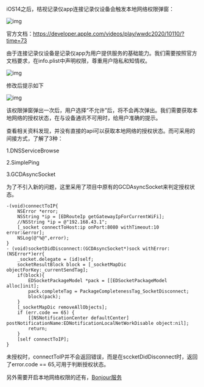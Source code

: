 iOS14之后，桔视记录仪app连接记录仪设备会触发本地网络权限弹窗：

![img](https://didoc-upload-file-prod.s3.didiyunapi.com/1661750989036/IMG_0600.PNG)

官方文档：https://developer.apple.com/videos/play/wwdc2020/10110/?time=73

由于连接记录仪设备是记录仪app为用户提供服务的基础能力。我们需要按照官方文档要求，在info.plist中声明权限，尊重用户隐私和知情权。

![img](https://didoc-upload-file-prod.s3.didiyunapi.com/1661752310019/image.png)

修改后提示如下

![img](https://didoc-upload-file-prod.s3.didiyunapi.com/1661752459092/IMG_0601.PNG)

该权限弹窗弹出一次后，用户选择“不允许”后，将不会再次弹出。我们需要获取本地网络的授权状态，在与设备通讯不可用时，给用户准确的提示。

查看相关资料发现，并没有直接的api可以获取本地网络的授权状态。而可采用的间接方式，了解了3种：

1.DNSServiceBrowse

2.SimplePing

3.GCDAsyncSocket

为了不引入新的问题，这里采用了项目中原有的GCDAsyncSocket来判定授权状态。

```
-(void)connectToIP{
    NSError *error;
    NSString *ip = [EDRouteIp getGatewayIpForCurrentWiFi];
    //NSString *ip = @"192.168.43.1";
    [_socket connectToHost:ip onPort:8080 withTimeout:10 error:&error];
    NSLog(@"%@",error);
}
- (void)socketDidDisconnect:(GCDAsyncSocket*)sock withError:(NSError*)err{
    _socket.delegate = (id)self;
    socketResultBlock block = [_socketMapDic objectForKey:_currentSendTag];
    if(block){
        EDSocketPackageModel *pack = [[EDSocketPackageModel alloc]init];
        pack.completeTag = PackageCompletenessTag_SocketDisconnect;
        block(pack);
    }
    [_socketMapDic removeAllObjects];
    if (err.code == 65) {
        [[NSNotificationCenter defaultCenter] postNotificationName:EDNotificationLocalNetWorkDisable object:nil];
        return;
    }
    [self connectToIP];
}
```

未授权时，connectToIP并不会返回错误，而是在sccketDidDisconnect时，返回了error.code == 65,可用于判断授权状态。

另外需要开启本地网络权限的还有，[Bonjour服务](https://blog.csdn.net/weixin_48430195/article/details/112578236)